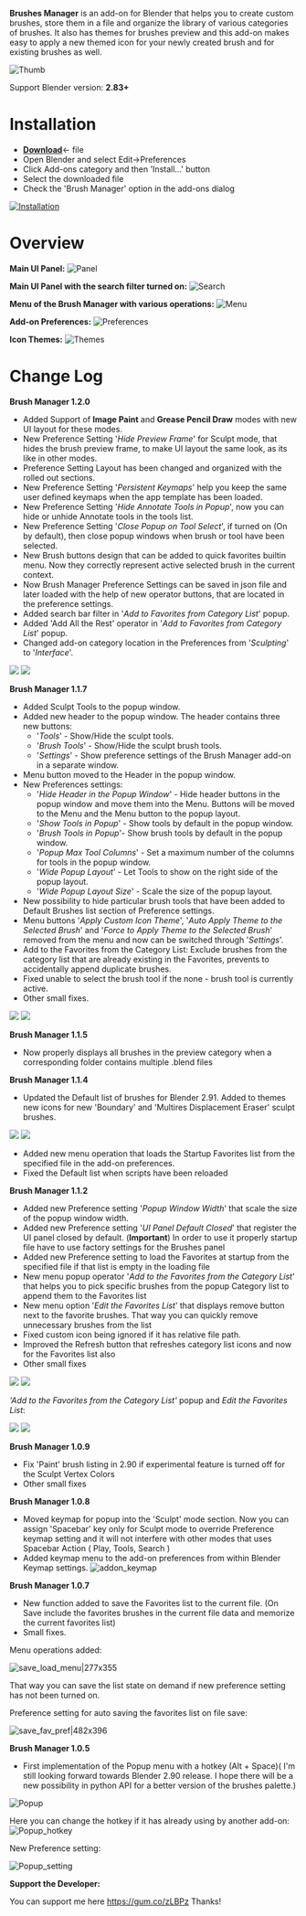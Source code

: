 **Brushes Manager** is an add-on for Blender that helps you to create custom brushes, store them in a file and organize the library of various categories of brushes.
It also has themes for brushes preview and this add-on makes easy to apply a new themed icon for your newly created brush and for existing brushes as well.

![Thumb](images/brush_manager_thumbnail.png)

Support Blender version: **2.83+**

# Installation

- [**Download**](https://github.com/tingjoybits/Brush_Manager/releases/download/1.1.7/Brush_Manager117.zip)<- file
- Open Blender and select Edit->Preferences
- Click Add-ons category and then 'Install...' button
- Select the downloaded file
- Check the 'Brush Manager' option in the add-ons dialog

[![Installation](images/brush_manager_installation640x360.png)](https://drive.google.com/file/d/1eJ54uitBehOi_Xy4-lGUeZvVKPQ0EdO5/preview)

# Overview

**Main UI Panel:**
![Panel](images/brush_manager_panel.png)

**Main UI Panel with the search filter turned on:**
![Search](images/brush_manager_search_panel.png)

**Menu of the Brush Manager with various operations:**
![Menu](images/brush_manager_menu.png)

**Add-on Preferences:**
![Preferences](images/brush_manager_preferences.png)

**Icon Themes:**
![Themes](images/brush_manager_themes.png)

# Change Log

**Brush Manager 1.2.0**

- Added Support of **Image Paint** and **Grease Pencil Draw** modes with new UI layout for these modes.
- New Preference Setting '*Hide Preview Frame*' for Sculpt mode, that hides the brush preview frame, to make UI layout the same look, as its like in other modes.
- Preference Setting Layout has been changed and organized with the rolled out sections.
- New Preference Setting '*Persistent Keymaps*' help you keep the same user defined keymaps when the app template has been loaded.
- New Preference Setting '*Hide Annotate Tools in Popup*', now you can hide or unhide Annotate tools in the tools list.
- New Preference Setting '*Close Popup on Tool Select*', if turned on (On by default), then close popup windows when brush or tool have been selected.
- New Brush buttons design that can be added to quick favorites builtin menu. Now they correctly represent active selected brush in the current context.
- Now Brush Manager Preference Settings can be saved in json file and later loaded with the help of new operator buttons, that are located in the preference settings.
- Added search bar filter in '*Add to Favorites from Category List*' popup.
- Added 'Add All the Rest' operator in '*Add to Favorites from Category List*' popup.
- Changed add-on category location in the Preferences from '*Sculpting*' to '*Interface*'.

![](images/Prederences1.2.0_r.png)
![](images/add_from_category1.2.0.png)

**Brush Manager 1.1.7**

- Added Sculpt Tools to the popup window.
- Added new header to the popup window. The header contains three new buttons:
  - '*Tools*' - Show/Hide the sculpt tools.
  - '*Brush Tools*' - Show/Hide the sculpt brush tools.
  - '*Settings*' - Show preference settings of the Brush Manager add-on in a separate window.
- Menu button moved to the Header in the popup window.
- New Preferences settings:
  - '*Hide Header in the Popup Window*' - Hide header buttons in the popup window and move them into the Menu. Buttons will be moved to the Menu and the Menu button to the popup layout.
  - '*Show Tools in Popup*' - Show tools by default in the popup window.
  - '*Brush Tools in Popup*'- Show brush tools by default in the popup window.
  - '*Popup Max Tool Columns*' - Set a maximum number of the columns for tools in the popup window.
  - '*Wide Popup Layout*' - Let Tools to show on the right side of the popup layout.
  - '*Wide Popup Layout Size*' - Scale the size of the popup layout.
- New possibility to hide particular brush tools that have been added to Default Brushes list section of Preference settings.
- Menu buttons '*Apply Custom Icon Theme*', '*Auto Apply Theme to the Selected Brush*' and '*Force to Apply Theme to the Selected Brush*'
 removed from the menu and now can be switched through '*Settings*'.
- Add to the Favorites from the Category List: Exclude brushes from the category list that are already existing in the Favorites, prevents to accidentally append duplicate brushes.
- Fixed unable to select the brush tool if the none - brush tool is currently active.
- Other small fixes.

![](images/wide_popup_medium.png)
![](images/layouts117.png)

**Brush Manager 1.1.5**
- Now properly displays all brushes in the preview category when a corresponding folder contains multiple .blend files

**Brush Manager 1.1.4**
- Updated the Default list of brushes for Blender 2.91. Added to themes new icons for new 'Boundary' and 'Multires Displacement Eraser' sculpt brushes.

![](icon_themes/round%20basic/boundary.png)
![](icon_themes/round%20basic/displacement_eraser.png)
- Added new menu operation that loads the Startup Favorites list from the specified file in the add-on preferences.
- Fixed the Default list when scripts have been reloaded

**Brush Manager 1.1.2**
- Added new Preference setting '*Popup Window Width*' that scale the size of the popup window width.
- Added new Preference setting '*UI Panel Default Closed*' that register the UI panel closed by default. (**Important**) In order to use it properly startup file have to use factory settings for the Brushes panel
- Added new Preference setting to load the Favorites at startup from the specified file if that list is empty in the loading file
- New menu popup operator '*Add to the Favorites from the Category List*' that helps you to pick specific brushes from the popup Category list to append them to the Favorites list
- New menu option '*Edit the Favorites List*' that displays remove button next to the favorite brushes. That way you can quickly remove unnecessary brushes from the list 
- Fixed custom icon being ignored if it has relative file path.
- Improved the Refresh button that refreshes category list icons and now for the Favorites list also
- Other small fixes

![](images/preferences112.png)
![](images/bm_ops_menu112.png)

*'Add to the Favorites from the Category List'* popup and *Edit the Favorites List*:

![](images/add_from_category.png)
![](images/edit_favorites_popup.png)

**Brush Manager 1.0.9**

* Fix 'Paint' brush listing in 2.90 if experimental feature is turned off for the Sculpt Vertex Colors
* Other small fixes

**Brush Manager 1.0.8**

* Moved keymap for popup into the 'Sculpt' mode section. Now you can assign 'Spacebar' key only for Sculpt mode to override Preference keymap setting and it will not interfere with other modes that uses Spacebar Action ( Play, Tools, Search )
* Added keymap menu to the add-on preferences from within Blender Keymap settings.
![addon_keymap](images/bm_keymap_pref_sign.png) 

**Brush Manager 1.0.7**

* New function added to save the Favorites list to the current file. (On Save include the favorites brushes in the current file data and memorize the current favorites list)
* Small fixes.

Menu operations added:

![save_load_menu|277x355](images/save_load_menu.png) 

That way you can save the list state on demand if new preference setting has not been turned on.

Preference setting for auto saving the favorites list on file save:

![save_fav_pref|482x396](images/save_fav_pref.png)

**Brush Manager 1.0.5**

- First implementation of the Popup menu with a hotkey (Alt + Space)( I'm still looking forward towards Blender 2.90 release. I hope there will be a new possibility in python API for a better version of the brushes palette.)

![Popup](images/brush_manager_popup.png)

Here you can change the hotkey if it has already using by another add-on:
![Popup_hotkey](images/bm_popup_hotkey.png)

New Preference setting:

![Popup_setting](images/bm_popup_setting.png)

**Support the Developer:**

You can support me here https://gum.co/zLBPz Thanks!
